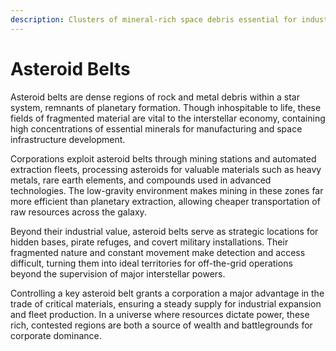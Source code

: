 ```yaml
---
description: Clusters of mineral-rich space debris essential for industrial supply chains.
---
```


# Asteroid Belts

Asteroid belts are dense regions of rock and metal debris within a star system, remnants of planetary formation. Though inhospitable to life, these fields of fragmented material are vital to the interstellar economy, containing high concentrations of essential minerals for manufacturing and space infrastructure development.

Corporations exploit asteroid belts through mining stations and automated extraction fleets, processing asteroids for valuable materials such as heavy metals, rare earth elements, and compounds used in advanced technologies. The low-gravity environment makes mining in these zones far more efficient than planetary extraction, allowing cheaper transportation of raw resources across the galaxy.

Beyond their industrial value, asteroid belts serve as strategic locations for hidden bases, pirate refuges, and covert military installations. Their fragmented nature and constant movement make detection and access difficult, turning them into ideal territories for off-the-grid operations beyond the supervision of major interstellar powers.

Controlling a key asteroid belt grants a corporation a major advantage in the trade of critical materials, ensuring a steady supply for industrial expansion and fleet production. In a universe where resources dictate power, these rich, contested regions are both a source of wealth and battlegrounds for corporate dominance.